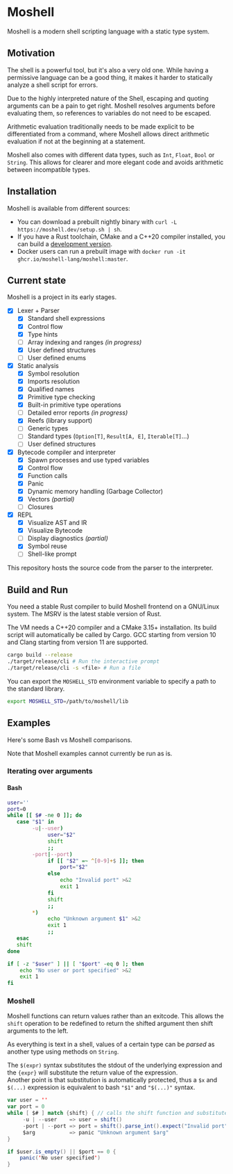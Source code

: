 # Moshell

Moshell is a modern shell scripting language with a static type system.

## Motivation

The shell is a powerful tool, but it's also a very old one.
While having a permissive language can be a good thing, it makes it harder to statically analyze a shell script for errors.

Due to the highly interpreted nature of the Shell, escaping and quoting arguments can be a pain to get right.
Moshell resolves arguments before evaluating them, so references to variables do not need to be escaped.

Arithmetic evaluation traditionally needs to be made explicit to be differentiated from a command, where Moshell allows direct arithmetic evaluation if not at the beginning at a statement.

Moshell also comes with different data types, such as `Int`, `Float`, `Bool` or `String`. This allows for clearer and more elegant code and avoids arithmetic between incompatible types.

## Installation

Moshell is available from different sources:

- You can download a prebuilt nightly binary with `curl -L https://moshell.dev/setup.sh | sh`.
- If you have a Rust toolchain, CMake and a C++20 compiler installed, you can build a [development version](#build-and-run).
- Docker users can run a prebuilt image with `docker run -it ghcr.io/moshell-lang/moshell:master`.

## Current state

Moshell is a project in its early stages.

- [x] Lexer + Parser
    - [x] Standard shell expressions
    - [x] Control flow
    - [x] Type hints
    - [ ] Array indexing and ranges *(in progress)*
    - [x] User defined structures
    - [ ] User defined enums
- [x] Static analysis
    - [x] Symbol resolution
    - [x] Imports resolution
    - [x] Qualified names
    - [x] Primitive type checking
    - [x] Built-in primitive type operations
    - [ ] Detailed error reports *(in progress)*
    - [x] Reefs (library support)
    - [ ] Generic types
    - [ ] Standard types (`Option[T]`, `Result[A, E]`, `Iterable[T]`...)
    - [ ] User defined structures 
- [x] Bytecode compiler and interpreter
    - [x] Spawn processes and use typed variables
    - [x] Control flow
    - [x] Function calls
    - [x] Panic
    - [x] Dynamic memory handling (Garbage Collector)
    - [X] Vectors *(partial)*
    - [ ] Closures
- [x] REPL
    - [x] Visualize AST and IR
    - [x] Visualize Bytecode
    - [ ] Display diagnostics *(partial)*
    - [x] Symbol reuse
    - [ ] Shell-like prompt

This repository hosts the source code from the parser to the interpreter.

## Build and Run

You need a stable Rust compiler to build Moshell frontend on a GNU/Linux system.
The MSRV is the latest stable version of Rust.

The VM needs a C++20 compiler and a CMake 3.15+ installation. Its build script will automatically be called by Cargo.
GCC starting from version 10 and Clang starting from version 11 are supported.

```sh
cargo build --release
./target/release/cli # Run the interactive prompt
./target/release/cli -s <file> # Run a file
```

You can export the `MOSHELL_STD` environment variable to specify a path to the standard library.

```sh
export MOSHELL_STD=/path/to/moshell/lib
```

## Examples

Here's some Bash vs Moshell comparisons.

Note that Moshell examples cannot currently be run as is.

### Iterating over arguments

#### Bash

```bash
user=''
port=0
while [[ $# -ne 0 ]]; do
   case "$1" in
        -u|--user)
             user="$2"
             shift
             ;;
        -port|--port)
             if [[ "$2" =~ ^[0-9]+$ ]]; then
                 port="$2"
             else
                 echo "Invalid port" >&2
                 exit 1
             fi
             shift
             ;;
        *)
             echo "Unknown argument $1" >&2
             exit 1
             ;;
   esac
   shift
done

if [ -z "$user" ] || [ "$port" -eq 0 ]; then
    echo "No user or port specified" >&2
    exit 1
fi
```

### Moshell

Moshell functions can return values rather than an exitcode. This allows the `shift` operation to be redefined to return the shifted argument then shift arguments to the left.

As everything is text in a shell, values of a certain type can be _parsed_ as another type using methods on `String`.

The `$(expr)` syntax substitutes the stdout of the underlying expression and the `{expr}` will substitute the return value of the expression.  
Another point is that substitution is automatically protected, thus a `$x` and `$(...)` expression is equivalent to bash `"$1"` and `"$(...)"` syntax.

```scala
var user = ''
var port = 0
while [ $# ] match {shift} { // calls the shift function and substitutes its return value
     -u | --user    => user = shift()
     -port | --port => port = shift().parse_int().expect("Invalid port")
     $arg           => panic "Unknown argument $arg"
}

if $user.is_empty() || $port == 0 {
    panic('No user specified')
}
```

